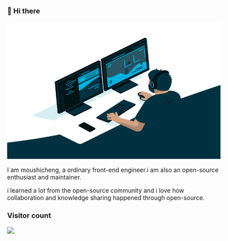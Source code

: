 ### 👋 Hi there

<img  alt="GIF" src="https://github.com/moushicheng/moushicheng/blob/master/code.gif?raw=true" width="500" height="320" />

I am moushicheng, a ordinary front-end engineer.i am also an open-source enthusiast and maintainer.

i learned a lot from the open-source community and i love how collaboration and knowledge sharing happened through open-source.

### Visitor count

<img src="https://profile-counter.glitch.me/moushicheng/count.svg" />
